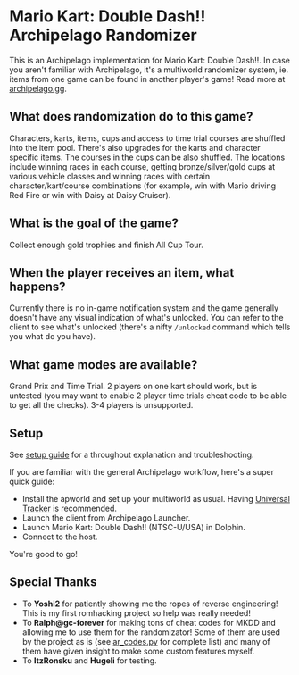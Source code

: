 # Mario Kart: Double Dash!! Archipelago Randomizer

This is an Archipelago implementation for Mario Kart: Double Dash!!. In case you aren't familiar with Archipelago, it's a multiworld randomizer system, ie. items from one game can be found in another player's game! Read more at [archipelago.gg](https://archipelago.gg/).

## What does randomization do to this game?

Characters, karts, items, cups and access to time trial courses are shuffled into the item pool. There's also upgrades for the karts and character specific items. The courses in the cups can be also shuffled. The locations include winning races in each course, getting bronze/silver/gold cups at various vehicle classes and winning races with certain character/kart/course combinations (for example, win with Mario driving Red Fire or win with Daisy at Daisy Cruiser).

## What is the goal of the game?

Collect enough gold trophies and finish All Cup Tour.

## When the player receives an item, what happens?

Currently there is no in-game notification system and the game generally doesn't have any visual indication of what's unlocked. You can refer to the client to see what's unlocked (there's a nifty `/unlocked` command which tells you what do you have).

## What game modes are available?

Grand Prix and Time Trial. 2 players on one kart should work, but is untested (you may want to enable 2 player time trials cheat code to be able to get all the checks). 3-4 players is unsupported.

## Setup

See [setup guide](worlds/mario_kart_double_dash/docs/setup_en.md) for a throughout explanation and troubleshooting.

If you are familiar with the general Archipelago workflow, here's a super quick guide:
* Install the apworld and set up your multiworld as usual. Having [Universal Tracker](https://github.com/FarisTheAncient/Archipelago/releases) is recommended.
* Launch the client from Archipelago Launcher.
* Launch Mario Kart: Double Dash!! (NTSC-U/USA) in Dolphin.
* Connect to the host.

You're good to go!

## Special Thanks

* To **Yoshi2** for patiently showing me the ropes of reverse engineering! This is my first romhacking project so help was really needed!
* To **Ralph@gc-forever** for making tons of cheat codes for MKDD and allowing me to use them for the randomizator! Some of them are used by the project as is (see [ar_codes.py](worlds/mario_kart_double_dash/ar_codes.py) for complete list) and many of them have given insight to make some custom features myself.
* To **ItzRonsku** and **Hugeli** for testing.
